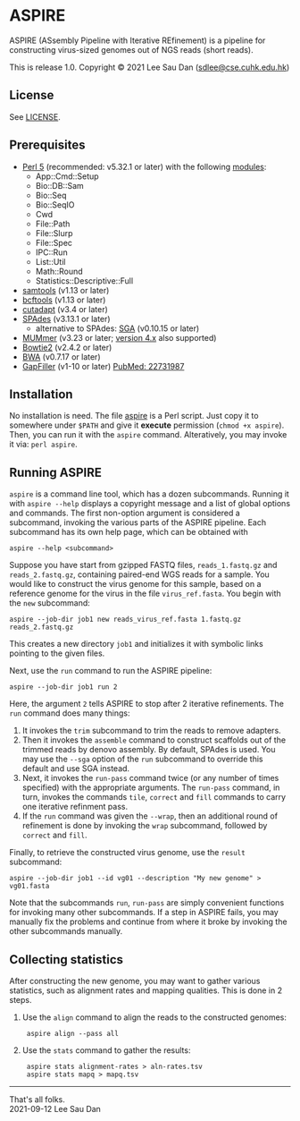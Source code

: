 # ASPIRE
ASPIRE (ASsembly Pipeline with Iterative REfinement) is a pipeline for constructing virus-sized genomes out of NGS reads (short reads).

This is release 1.0.
Copyright &copy; 2021  Lee Sau Dan (<sdlee@cse.cuhk.edu.hk>)


## License
See [LICENSE](LICENSE).


## Prerequisites
- [Perl 5](https://www.perl.org/) (recommended: v5.32.1 or later)
  with the following [modules](https://www.perl.org/cpan.html):
  - App::Cmd::Setup
  - Bio::DB::Sam
  - Bio::Seq
  - Bio::SeqIO
  - Cwd
  - File::Path
  - File::Slurp
  - File::Spec
  - IPC::Run
  - List::Util
  - Math::Round
  - Statistics::Descriptive::Full
- [samtools](http://www.htslib.org/) (v1.13 or later)
- [bcftools](http://www.htslib.org/) (v1.13 or later)
- [cutadapt](https://cutadapt.readthedocs.io/) (v3.4 or later)
- [SPAdes](http://cab.spbu.ru/software/spades/) (v3.13.1 or later)
  - alternative to SPAdes: [SGA](https://github.com/jts/sga) (v0.10.15 or later)
- [MUMmer](http://mummer.sourceforge.net/) (v3.23 or later;
  [version 4.x](https://mummer4.github.io/) also supported)
- [Bowtie2](http://bowtie-bio.sourceforge.net/bowtie2/) (v2.4.2 or later)
- [BWA](http://bio-bwa.sourceforge.net/) (v0.7.17 or later)
- [GapFiller](https://www.baseclear.com/genomics/bioinformatics/basetools/gapfiller) (v1-10 or later) [PubMed: 22731987](https://pubmed.ncbi.nlm.nih.gov/22731987/)


## Installation
No installation is need.
The file [aspire](aspire) is a Perl script.
Just copy it to somewhere under `$PATH`
and give it **execute** permission (`chmod +x aspire`).
Then, you can run it with the `aspire` command.
Alteratively, you may invoke it via: `perl aspire`.


## Running ASPIRE
`aspire` is a command line tool, which has a dozen subcommands.
Running it with `aspire --help` displays a copyright message
and a list of global options and commands.
The first non-option argument is considered a subcommand,
invoking the various parts of the ASPIRE pipeline.
Each subcommand has its own help page, which can be obtained with

    aspire --help <subcommand> 

Suppose you have start from gzipped FASTQ files,
`reads_1.fastq.gz` and `reads_2.fastq.gz`,
containing paired-end WGS reads for a sample.
You would like to construct the virus genome for this sample,
based on a reference genome for the virus in the file `virus_ref.fasta`.
You begin with the `new` subcommand:

    aspire --job-dir job1 new reads_virus_ref.fasta 1.fastq.gz reads_2.fastq.gz

This creates a new directory `job1` and
initializes it with symbolic links pointing to the given files.

Next, use the `run` command to run the ASPIRE pipeline:

    aspire --job-dir job1 run 2

Here, the argument `2` tells ASPIRE to stop after 2 iterative refinements.
The `run` command does many things:

1. It invokes the `trim` subcommand to trim the reads to remove adapters.
1. Then it invokes the `assemble` command to construct scaffolds out
   of the trimmed reads by denovo assembly.
   By default, SPAdes is used.
   You may use the `--sga` option of the `run` subcommand to
   override this default and use SGA instead.
1. Next, it invokes the `run-pass` command twice
   (or any number of times specified)
   with the appropriate arguments.
   The `run-pass` command, in turn, invokes the commands
   `tile`, `correct` and `fill` commands
   to carry one iterative refinment pass.
1. If the `run` command was given the `--wrap`,
   then an additional round of refinement is done
   by invoking the `wrap` subcommand,
   followed by `correct` and `fill`.

Finally, to retrieve the constructed virus genome,
use the `result` subcommand:

    aspire --job-dir job1 --id vg01 --description "My new genome" > vg01.fasta

Note that the subcommands `run`, `run-pass` are simply convenient
functions for invoking many other subcommands.
If a step in ASPIRE fails,
you may manually fix the problems
and continue from where it broke
by invoking the other subcommands manually.


## Collecting statistics
After constructing the new genome,
you may want to gather various statistics,
such as alignment rates and mapping qualities.
This is done in 2 steps.

1. Use the `align` command to align the reads to the constructed genomes:

        aspire align --pass all

1. Use the `stats` command to gather the results:

        aspire stats alignment-rates > aln-rates.tsv
        aspire stats mapq > mapq.tsv

	   

---
That's all folks.  
2021-09-12  Lee Sau Dan

